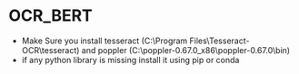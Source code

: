 # OCR_BERT
- Make Sure you install tesseract (C:\\Program Files\\Tesseract-OCR\\tesseract) and poppler (C:\poppler-0.67.0_x86\poppler-0.67.0\bin)
- if any python library is missing install it using pip or conda 
